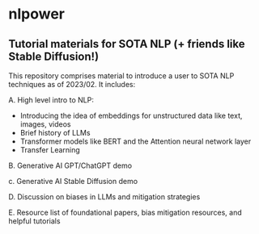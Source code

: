 # nlpower
## Tutorial materials for SOTA NLP (+ friends like Stable Diffusion!)
This repository comprises material to introduce a user to SOTA NLP techniques as of 2023/02. It includes:

A. High level intro to NLP:
 - Introducing the idea of embeddings for unstructured data like text, images, videos
 - Brief history of LLMs
 - Transformer models like BERT and the Attention neural network layer
 - Transfer Learning
 
 B. Generative AI GPT/ChatGPT demo
 
 c. Generative AI Stable Diffusion demo
 
 D. Discussion on biases in LLMs and mitigation strategies
 
 E. Resource list of foundational papers, bias mitigation resources, and helpful tutorials
 
 
